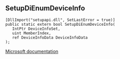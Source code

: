 ## SetupDiEnumDeviceInfo

```
[DllImport("setupapi.dll", SetLastError = true)]
public static extern bool SetupDiEnumDeviceInfo(
   IntPtr DeviceInfoSet,
   uint MemberIndex,
   ref DeviceInfoData DeviceInfoData
);
```

[Microsoft documentation](https://docs.microsoft.com/en-us/windows/win32/api/setupapi/nf-setupapi-setupdienumdeviceinfow)
